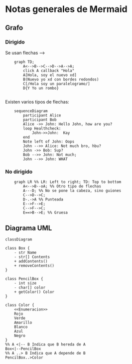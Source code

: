 # Notas generales de Mermaid

## Grafo 
### Dirigido
Se usan flechas -->
```mermaid
	graph TD;
		A<-->B-->C-->D-->A-->A;
		click A callback "Hola"
		A[Hola, soy el nuevo xd]
		B(Nuevo yo xd con bordes redondos)
		C[/Hola soy un paralelogramo/]
		D{Y Yo un rombo}
		
```
Existen varios tipos de flechas:

```mermaid
	sequenceDiagram
		participant Alice
		participant Bob
		Alice ->> John: Hello John, how are you?
		loop Healthcheck:
			John->>John:  Kay
		end
		Note left of John: Oops
		John -->> Alice: Not much bro, hbu?
		John ->> Bob: Sup?
		Bob -->> John: Not much;
		John -->> John: WHAT

```

### No dirigido
```mermaid
	graph LR %% LR: Left to right; TD: Top to bottom
		A<-->B--oA; %% Otro tipo de flechas
		A---D; %% No se pone la cabeza, sino guiones
		C-->D-->C;
		D-.->A %% Punteada
		E-->F-->E;
		C-->F-->C;
		E==>B-->E; %% Gruesa
```

## Diagrama UML

```mermaid 
classDiagram

class Box {
	- str Name
	- str[] Contents
	+ addContents()
	+ removeContents()
}

class PencilBox {
	- int size
	- char[] color
	+ getColor() Color
}

class Color {
	<<Enumeracion>>
	Rojo
	Verde
	Amarillo
	Blanco
	Azul
	Negro
}
%% A <|-- B Indica que B hereda de A
Box<|--PencilBox
%% A ..> B Indica que A depende de B
PencilBox..>Color

```